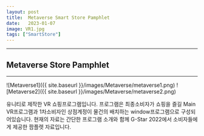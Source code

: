 ```yaml
---
layout: post
title:  Metaverse Smart Store Pamphlet
date:   2023-01-07
image: VR1.jpg
tags: ["SmartStore"]
---
```


---
## Metaverse Store Pamphlet
---

![Metaverse1]({{ site.baseurl }}/images/Metaverse/metaverse1.png)
![Metaverse2]({{ site.baseurl }}/images/Metaverse/metaverse2.png)

유니티로 제작한 VR 쇼핑프로그램입니다. 
프로그램은 최종소비자가 쇼핑을 즐길 Main VR프로그램과 1차소비자인 상점계정이 물건의 배치하는 window프로그램으로 구성되어있습니다.
현재의 자료는 간단한 프로그램 소개와 함께 G-Star 2022에서 소비자들에게 제공한 팜플렛 자료입니다.